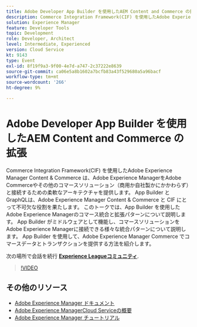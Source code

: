 ```yaml
---
title: Adobe Developer App Builder を使用したAEM Content and Commerce の拡張
description: Commerce Integration Framework(CIF) を使用したAdobe Experience Manager Content & Commerce は、Adobe Experience ManagerをAdobe Commerceやその他のコマースソリューション（商用か自社製かにかかわらず）と接続するための柔軟なアーキテクチャを提供します。 App Builder とGraphQLは、Adobe Experience Manager Content & Commerce と CIF にとって不可欠な役割を果たします。 このトークでは、App Builder を使用したAdobe Experience Managerのコマース統合と拡張パターンについて説明します。 App Builder がミドルウェアとして機能し、コマースソリューションをAdobe Experience Managerに接続できる様々な統合パターンについて説明します。 App Builder を使用して、Adobe Experience Manager Commerce でコマースデータとトランザクションを提供する方法を紹介します。
solution: Experience Manager
feature: Developer Tools
topic: Development
role: Developer, Architect
level: Intermediate, Experienced
version: Cloud Service
kt: 9143
type: Event
exl-id: 8f19f9a3-9f00-4e7d-a747-2c37222e8639
source-git-commit: ca06e5a8b1602a7bcfb83a43f529680a5a96bacf
workflow-type: tm+mt
source-wordcount: '266'
ht-degree: 9%

---
```


# Adobe Developer App Builder を使用したAEM Content and Commerce の拡張

Commerce Integration Framework(CIF) を使用したAdobe Experience Manager Content &amp; Commerce は、Adobe Experience ManagerをAdobe Commerceやその他のコマースソリューション（商用か自社製かにかかわらず）と接続するための柔軟なアーキテクチャを提供します。 App Builder とGraphQLは、Adobe Experience Manager Content &amp; Commerce と CIF にとって不可欠な役割を果たします。 このトークでは、App Builder を使用したAdobe Experience Managerのコマース統合と拡張パターンについて説明します。 App Builder がミドルウェアとして機能し、コマースソリューションをAdobe Experience Managerに接続できる様々な統合パターンについて説明します。 App Builder を使用して、Adobe Experience Manager Commerce でコマースデータとトランザクションを提供する方法を紹介します。

次の場所で会話を続行 **[Experience Leagueコミュニティ](https://adobe.ly/3om4942)**.

>[!VIDEO](https://video.tv.adobe.com/v/337567/?quality=12&learn=on&hidetitle=true)

## その他のリソース

- [Adobe Experience Manager ドキュメント](https://experienceleague.adobe.com/docs/experience-manager-cloud-service.html?lang=ja)
- [Adobe Experience ManagerCloud Serviceの概要](https://experienceleague.adobe.com/docs/experience-manager-cloud-service/overview/home.html?lang=ja)
- [Adobe Experience Manager チュートリアル](https://experienceleague.adobe.com/docs/experience-manager-tutorials.html?lang=ja)
